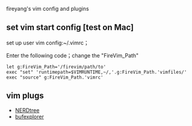 fireyang's vim config and plugins
## set vim start config [test on Mac]
set up user vim config:~/.vimrc；

Enter the following code；change the "FireVim_Path"

	let g:FireVim_Path='/firevim/path/to'
	exec "set" 'runtimepath=$VIMRUNTIME,~/,'.g:FireVim_Path.'vimfiles/'
	exec "source" g:FireVim_Path.'vimrc'

## vim plugs
* [NERDtree](https://github.com/scrooloose/nerdtree)
* [bufexplorer](http://www.vim.org/scripts/script.php?script_id=42)